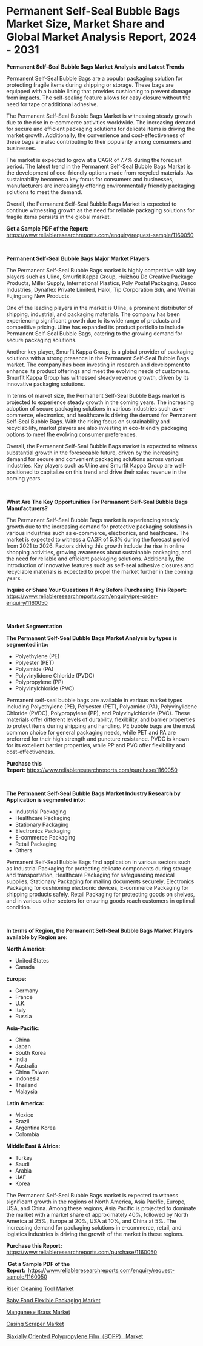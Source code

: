 <p><h1>Permanent Self-Seal Bubble Bags Market Size, Market Share and Global Market Analysis Report, 2024 - 2031</h1></p><p><strong>Permanent Self-Seal Bubble Bags Market Analysis and Latest Trends</strong></p>
<p><p>Permanent Self-Seal Bubble Bags are a popular packaging solution for protecting fragile items during shipping or storage. These bags are equipped with a bubble lining that provides cushioning to prevent damage from impacts. The self-sealing feature allows for easy closure without the need for tape or additional adhesive.</p><p>The Permanent Self-Seal Bubble Bags Market is witnessing steady growth due to the rise in e-commerce activities worldwide. The increasing demand for secure and efficient packaging solutions for delicate items is driving the market growth. Additionally, the convenience and cost-effectiveness of these bags are also contributing to their popularity among consumers and businesses.</p><p>The market is expected to grow at a CAGR of 7.7% during the forecast period. The latest trend in the Permanent Self-Seal Bubble Bags Market is the development of eco-friendly options made from recycled materials. As sustainability becomes a key focus for consumers and businesses, manufacturers are increasingly offering environmentally friendly packaging solutions to meet the demand.</p><p>Overall, the Permanent Self-Seal Bubble Bags Market is expected to continue witnessing growth as the need for reliable packaging solutions for fragile items persists in the global market.</p></p>
<p><strong>Get a Sample PDF of the Report:&nbsp;</strong> <a href="https://www.reliableresearchreports.com/enquiry/request-sample/1160050">https://www.reliableresearchreports.com/enquiry/request-sample/1160050</a></p>
<p>&nbsp;</p>
<p><strong>Permanent Self-Seal Bubble Bags Major Market Players</strong></p>
<p><p>The Permanent Self-Seal Bubble Bags market is highly competitive with key players such as Uline, Smurfit Kappa Group, Huizhou Dc Creative Package Products, Miller Supply, International Plastics, Poly Postal Packaging, Desco Industries, Dynaflex Private Limited, Halol, Tip Corporation Sdn, and Weihai Fujingtang New Products.</p><p>One of the leading players in the market is Uline, a prominent distributor of shipping, industrial, and packaging materials. The company has been experiencing significant growth due to its wide range of products and competitive pricing. Uline has expanded its product portfolio to include Permanent Self-Seal Bubble Bags, catering to the growing demand for secure packaging solutions.</p><p>Another key player, Smurfit Kappa Group, is a global provider of packaging solutions with a strong presence in the Permanent Self-Seal Bubble Bags market. The company has been investing in research and development to enhance its product offerings and meet the evolving needs of customers. Smurfit Kappa Group has witnessed steady revenue growth, driven by its innovative packaging solutions.</p><p>In terms of market size, the Permanent Self-Seal Bubble Bags market is projected to experience steady growth in the coming years. The increasing adoption of secure packaging solutions in various industries such as e-commerce, electronics, and healthcare is driving the demand for Permanent Self-Seal Bubble Bags. With the rising focus on sustainability and recyclability, market players are also investing in eco-friendly packaging options to meet the evolving consumer preferences.</p><p>Overall, the Permanent Self-Seal Bubble Bags market is expected to witness substantial growth in the foreseeable future, driven by the increasing demand for secure and convenient packaging solutions across various industries. Key players such as Uline and Smurfit Kappa Group are well-positioned to capitalize on this trend and drive their sales revenue in the coming years.</p></p>
<p>&nbsp;</p>
<p><strong>What Are The Key Opportunities For Permanent Self-Seal Bubble Bags Manufacturers?</strong></p>
<p><p>The Permanent Self-Seal Bubble Bags market is experiencing steady growth due to the increasing demand for protective packaging solutions in various industries such as e-commerce, electronics, and healthcare. The market is expected to witness a CAGR of 5.8% during the forecast period from 2021 to 2026. Factors driving this growth include the rise in online shopping activities, growing awareness about sustainable packaging, and the need for reliable and efficient packaging solutions. Additionally, the introduction of innovative features such as self-seal adhesive closures and recyclable materials is expected to propel the market further in the coming years.</p></p>
<p><strong>Inquire or Share Your Questions If Any Before Purchasing This Report:</strong> <a href="https://www.reliableresearchreports.com/enquiry/pre-order-enquiry/1160050">https://www.reliableresearchreports.com/enquiry/pre-order-enquiry/1160050</a></p>
<p>&nbsp;</p>
<p><strong>Market Segmentation</strong></p>
<p><strong>The Permanent Self-Seal Bubble Bags Market Analysis by types is segmented into:</strong></p>
<p><ul><li>Polyethylene (PE)</li><li>Polyester (PET)</li><li>Polyamide (PA)</li><li>Polyvinylidene Chloride (PVDC)</li><li>Polypropylene (PP)</li><li>Polyvinylchloride (PVC)</li></ul></p>
<p><p>Permanent self-seal bubble bags are available in various market types including Polyethylene (PE), Polyester (PET), Polyamide (PA), Polyvinylidene Chloride (PVDC), Polypropylene (PP), and Polyvinylchloride (PVC). These materials offer different levels of durability, flexibility, and barrier properties to protect items during shipping and handling. PE bubble bags are the most common choice for general packaging needs, while PET and PA are preferred for their high strength and puncture resistance. PVDC is known for its excellent barrier properties, while PP and PVC offer flexibility and cost-effectiveness.</p></p>
<p><strong>Purchase this Report:&nbsp;</strong><a href="https://www.reliableresearchreports.com/purchase/1160050">https://www.reliableresearchreports.com/purchase/1160050</a></p>
<p>&nbsp;</p>
<p><strong>The Permanent Self-Seal Bubble Bags Market Industry Research by Application is segmented into:</strong></p>
<p><ul><li>Industrial Packaging</li><li>Healthcare Packaging</li><li>Stationary Packaging</li><li>Electronics Packaging</li><li>E-commerce Packaging</li><li>Retail Packaging</li><li>Others</li></ul></p>
<p><p>Permanent Self-Seal Bubble Bags find application in various sectors such as Industrial Packaging for protecting delicate components during storage and transportation, Healthcare Packaging for safeguarding medical supplies, Stationary Packaging for mailing documents securely, Electronics Packaging for cushioning electronic devices, E-commerce Packaging for shipping products safely, Retail Packaging for protecting goods on shelves, and in various other sectors for ensuring goods reach customers in optimal condition.</p></p>
<p>&nbsp;</p>
<p><strong>In terms of Region, the Permanent Self-Seal Bubble Bags Market Players available by Region are:</strong></p>
<p>
    <p> <strong> North America: </strong>
        <ul>
            <li>United States</li>
            <li>Canada</li>
        </ul>
        </p> 
    <p> <strong> Europe: </strong>
        <ul>
            <li>Germany</li>
            <li>France</li>
            <li>U.K.</li>
            <li>Italy</li>
            <li>Russia</li>
        </ul>
        </p> 
    <p> <strong> Asia-Pacific: </strong>
        <ul>
            <li>China</li>
            <li>Japan</li>
            <li>South Korea</li>
            <li>India</li>
            <li>Australia</li>
            <li>China Taiwan</li>
            <li>Indonesia</li>
            <li>Thailand</li>
            <li>Malaysia</li>
        </ul>
        </p> 
    <p> <strong> Latin America: </strong>
        <ul>
            <li>Mexico</li>
            <li>Brazil</li>
            <li>Argentina Korea</li>
            <li>Colombia</li>
        </ul>
        </p> 
    <p> <strong> Middle East & Africa: </strong>
        <ul>
            <li>Turkey</li>
            <li>Saudi</li>
            <li>Arabia</li>
            <li>UAE</li>
            <li>Korea</li>
        </ul>
    </p>
    </p>
<p><p>The Permanent Self-Seal Bubble Bags market is expected to witness significant growth in the regions of North America, Asia Pacific, Europe, USA, and China. Among these regions, Asia Pacific is projected to dominate the market with a market share of approximately 40%, followed by North America at 25%, Europe at 20%, USA at 10%, and China at 5%. The increasing demand for packaging solutions in e-commerce, retail, and logistics industries is driving the growth of the market in these regions.</p></p>
<p><strong>Purchase this Report: </strong><a href="https://www.reliableresearchreports.com/purchase/1160050">https://www.reliableresearchreports.com/purchase/1160050</a></p>
<p>&nbsp;<strong>Get a Sample PDF of the Report:&nbsp;&nbsp;</strong><a href="https://www.reliableresearchreports.com/enquiry/request-sample/1160050">https://www.reliableresearchreports.com/enquiry/request-sample/1160050</a></p>
<p><strong></strong></p>
<p><p><a href="https://medium.com/p/c6c247e13016/edit">Riser Cleaning Tool Market</a></p><p><a href="https://github.com/lababdou/Market-Research-Report-List-1/blob/main/baby-food-flexible-packaging-market.md">Baby Food Flexible Packaging Market</a></p><p><a href="https://medium.com/p/8e38a916a814/edit">Manganese Brass Market</a></p><p><a href="https://medium.com/p/8daaae1ad054/edit">Casing Scraper Market</a></p><p><a href="https://github.com/derrinmiltonellis35gcl/Market-Research-Report-List-1/blob/main/biaxially-oriented-polypropylene-filmbopp-market.md">Biaxially Oriented Polypropylene Film（BOPP） Market</a></p></p>